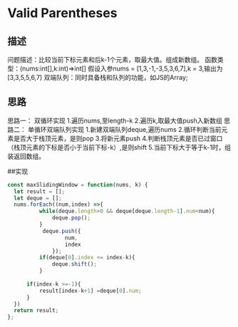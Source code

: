 # Valid Parentheses
## 描述
问题描述：比较当前下标元素和后k-1个元素，取最大值。组成新数组。
函数类型：(nums:int[],k:int)=>int[]
假设入参nums = [1,3,-1,-3,5,3,6,7],k = 3,输出为[3,3,5,5,6,7]
双端队列：同时具备栈和队列的功能，如JS的Array;
## 思路
思路一：
双循环实现
1.遍历nums,至length-k
2.遍历k,取最大值push入新数组
思路二：
单循环双端队列实现
1.新建双端队列deque,遍历nums
2.循环判断当前元素是否大于栈顶元素，是则pop
3.将新元素push
4.判断栈顶元素是否已过窗口（栈顶元素的下标是否小于当前下标-k）,是则shift
5.当前下标大于等于k-1时，组装返回数组。

##实现
  ```javascript
const maxSlidingWindow = function(nums, k) {
    let result = [];
    let deque = [];    
    nums.forEach((num,index) =>{
            while(deque.length>0 && deque[deque.length-1].num<num){
                deque.pop();
            }
             deque.push({
                    num,
                    index
                });
            if(deque[0].index <= index-k){
                deque.shift();
            }
        
        if(index-k >=-1){
            result[index-k+1] =deque[0].num;   
        }        
    })
    return result;
};
  ```

